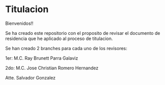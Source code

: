 # Titulacion

Bienvenidos!!

Se ha creado este repositorio con el proposito de revisar el documento de residencia que he aplicado al proceso de titulacion.

Se han creado 2 branches para cada uno de los revisores:

1er: M.C. Ray Brunett Parra Galaviz

2do: M.C. Jose Christian Romero Hernandez


Atte. Salvador Gonzalez

